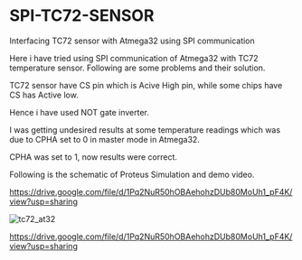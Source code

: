 # SPI-TC72-SENSOR
Interfacing TC72 sensor with Atmega32 using SPI communication

Here i have tried using SPI communication of Atmega32 with TC72 temperature sensor.
Following are some problems and their solution.

TC72 sensor have CS pin which is Acive High pin, while some chips have CS has Active low.

Hence i have used NOT gate inverter.

I was getting undesired results at some temperature readings which was due to CPHA set to 0 in master mode in Atmega32.

CPHA was set to 1, now results were correct.

Following is the schematic of Proteus Simulation and demo video.

https://drive.google.com/file/d/1Pq2NuR50hOBAehohzDUb80MoUh1_pF4K/view?usp=sharing

![tc72_at32](https://user-images.githubusercontent.com/111571035/194107255-60f9b8c8-7152-4f24-8a04-47c54f4bb2e1.SVG)

https://drive.google.com/file/d/1Pq2NuR50hOBAehohzDUb80MoUh1_pF4K/view?usp=sharing
